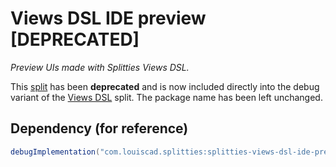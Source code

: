 # Views DSL IDE preview \[DEPRECATED\]

*Preview UIs made with Splitties Views DSL.*

This [split](../../README.md#what-is-a-split "What is a split in Splitties?")
has been **deprecated** and is now included directly into the debug variant of the
[Views DSL](../views-dsl/README.md#ide-preview) split. The package name has been left unchanged.

## Dependency (for reference)

```groovy
debugImplementation("com.louiscad.splitties:splitties-views-dsl-ide-preview:{{version.splitties3}}")
```
